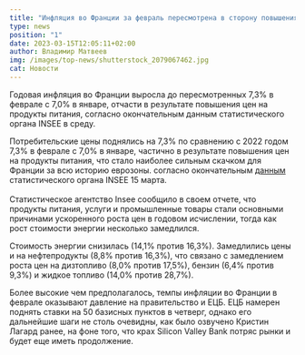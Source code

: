 ```yaml
---
title: "Инфляция во Франции за февраль пересмотрена в сторону повышения: причины"
type: news
position: "1"
date: 2023-03-15T12:05:11+02:00
author: Владимир Матвеев
img: /images/top-news/shutterstock_2079067462.jpg
cat: Новости
---
```

Годовая инфляция во Франции выросла до пересмотренных 7,3% в феврале с 7,0% в январе, отчасти в результате повышения цен на продукты питания, согласно окончательным данным статистического органа INSEE в среду.

Потребительские цены поднялись на 7,3% по сравнению с 2022 годом 7,3% в феврале с 7,0% в январе, частично в результате повышения цен на продукты питания, что стало наиболее сильным скачком для Франции за всю историю еврозоны. согласно окончательным [данным](https://www.xm.com/research/markets/allNews/reuters/french-final-inflation-73-in-february-53500375) статистического органа INSEE 15 марта.\
\
Статистическое агентство Insee сообщило в своем отчете, что продукты питания, услуги и промышленные товары стали основными причинами ускоренного роста цен в годовом исчислении, тогда как рост стоимости энергии несколько замедлился.

Стоимость энергии снизилась (14,1% против 16,3%). Замедлились цены и на нефтепродукты (8,8% против 16,3%), что связано с замедлением роста цен на дизтопливо (8,0% против 17,5%), бензин (6,4% против 9,3%) и жидкое топливо (14,0% против 28,7%). 

Более высокие чем предполагалось, темпы инфляции во Франции в феврале оказывают давление на правительство и ЕЦБ. ЕЦБ намерен  поднять ставки на 50 базисных пунктов в четверг, однако его дальнейшие шаги не столь очевидны, как было озвучено Кристин Лагард ранее, на фоне того, что крах Silicon Valley Bank потряс рынки и будет еще иметь продолжение.